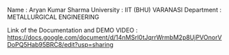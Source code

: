 Name : Aryan Kumar Sharma
University : IIT (BHU) VARANASI
Department : METALLURGICAL ENGINEERING


Link of the Documentation and DEMO VIDEO : https://docs.google.com/document/d/14nMSrl0tJqrrWrmbM2p8UjPVOnorVDoPQ5Hab95BRC8/edit?usp=sharing

